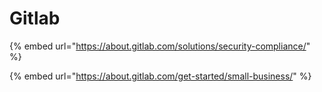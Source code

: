 # Gitlab

{% embed url="https://about.gitlab.com/solutions/security-compliance/" %}

{% embed url="https://about.gitlab.com/get-started/small-business/" %}
